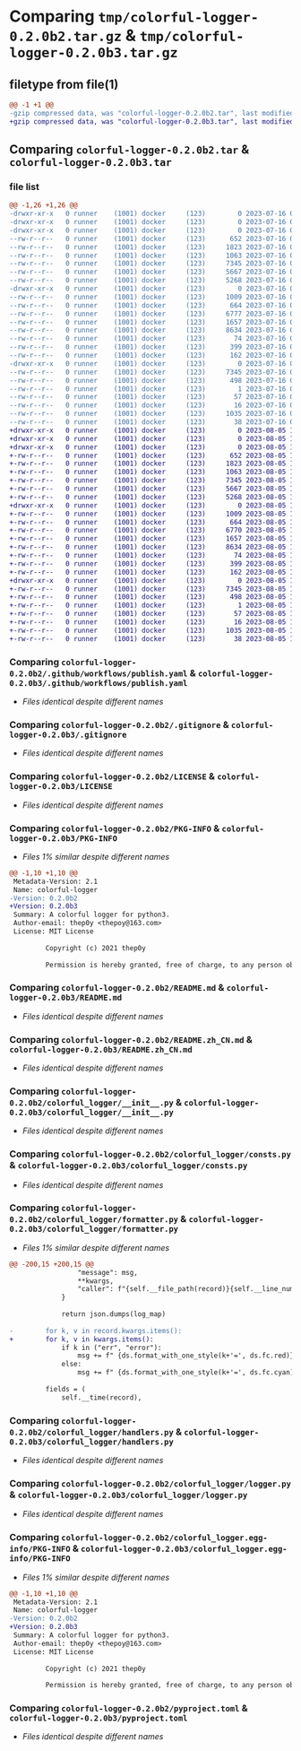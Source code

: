 # Comparing `tmp/colorful-logger-0.2.0b2.tar.gz` & `tmp/colorful-logger-0.2.0b3.tar.gz`

## filetype from file(1)

```diff
@@ -1 +1 @@
-gzip compressed data, was "colorful-logger-0.2.0b2.tar", last modified: Sun Jul 16 01:06:29 2023, max compression
+gzip compressed data, was "colorful-logger-0.2.0b3.tar", last modified: Sat Aug  5 15:43:21 2023, max compression
```

## Comparing `colorful-logger-0.2.0b2.tar` & `colorful-logger-0.2.0b3.tar`

### file list

```diff
@@ -1,26 +1,26 @@
-drwxr-xr-x   0 runner    (1001) docker     (123)        0 2023-07-16 01:06:29.179374 colorful-logger-0.2.0b2/
-drwxr-xr-x   0 runner    (1001) docker     (123)        0 2023-07-16 01:06:29.175374 colorful-logger-0.2.0b2/.github/
-drwxr-xr-x   0 runner    (1001) docker     (123)        0 2023-07-16 01:06:29.179374 colorful-logger-0.2.0b2/.github/workflows/
--rw-r--r--   0 runner    (1001) docker     (123)      652 2023-07-16 01:06:17.000000 colorful-logger-0.2.0b2/.github/workflows/publish.yaml
--rw-r--r--   0 runner    (1001) docker     (123)     1823 2023-07-16 01:06:17.000000 colorful-logger-0.2.0b2/.gitignore
--rw-r--r--   0 runner    (1001) docker     (123)     1063 2023-07-16 01:06:17.000000 colorful-logger-0.2.0b2/LICENSE
--rw-r--r--   0 runner    (1001) docker     (123)     7345 2023-07-16 01:06:29.179374 colorful-logger-0.2.0b2/PKG-INFO
--rw-r--r--   0 runner    (1001) docker     (123)     5667 2023-07-16 01:06:17.000000 colorful-logger-0.2.0b2/README.md
--rw-r--r--   0 runner    (1001) docker     (123)     5268 2023-07-16 01:06:17.000000 colorful-logger-0.2.0b2/README.zh_CN.md
-drwxr-xr-x   0 runner    (1001) docker     (123)        0 2023-07-16 01:06:29.179374 colorful-logger-0.2.0b2/colorful_logger/
--rw-r--r--   0 runner    (1001) docker     (123)     1009 2023-07-16 01:06:17.000000 colorful-logger-0.2.0b2/colorful_logger/__init__.py
--rw-r--r--   0 runner    (1001) docker     (123)      664 2023-07-16 01:06:17.000000 colorful-logger-0.2.0b2/colorful_logger/consts.py
--rw-r--r--   0 runner    (1001) docker     (123)     6777 2023-07-16 01:06:17.000000 colorful-logger-0.2.0b2/colorful_logger/formatter.py
--rw-r--r--   0 runner    (1001) docker     (123)     1657 2023-07-16 01:06:17.000000 colorful-logger-0.2.0b2/colorful_logger/handlers.py
--rw-r--r--   0 runner    (1001) docker     (123)     8634 2023-07-16 01:06:17.000000 colorful-logger-0.2.0b2/colorful_logger/logger.py
--rw-r--r--   0 runner    (1001) docker     (123)       74 2023-07-16 01:06:17.000000 colorful-logger-0.2.0b2/colorful_logger/py.typed
--rw-r--r--   0 runner    (1001) docker     (123)      399 2023-07-16 01:06:17.000000 colorful-logger-0.2.0b2/colorful_logger/types.py
--rw-r--r--   0 runner    (1001) docker     (123)      162 2023-07-16 01:06:29.000000 colorful-logger-0.2.0b2/colorful_logger/version.py
-drwxr-xr-x   0 runner    (1001) docker     (123)        0 2023-07-16 01:06:29.179374 colorful-logger-0.2.0b2/colorful_logger.egg-info/
--rw-r--r--   0 runner    (1001) docker     (123)     7345 2023-07-16 01:06:29.000000 colorful-logger-0.2.0b2/colorful_logger.egg-info/PKG-INFO
--rw-r--r--   0 runner    (1001) docker     (123)      498 2023-07-16 01:06:29.000000 colorful-logger-0.2.0b2/colorful_logger.egg-info/SOURCES.txt
--rw-r--r--   0 runner    (1001) docker     (123)        1 2023-07-16 01:06:29.000000 colorful-logger-0.2.0b2/colorful_logger.egg-info/dependency_links.txt
--rw-r--r--   0 runner    (1001) docker     (123)       57 2023-07-16 01:06:29.000000 colorful-logger-0.2.0b2/colorful_logger.egg-info/requires.txt
--rw-r--r--   0 runner    (1001) docker     (123)       16 2023-07-16 01:06:29.000000 colorful-logger-0.2.0b2/colorful_logger.egg-info/top_level.txt
--rw-r--r--   0 runner    (1001) docker     (123)     1035 2023-07-16 01:06:17.000000 colorful-logger-0.2.0b2/pyproject.toml
--rw-r--r--   0 runner    (1001) docker     (123)       38 2023-07-16 01:06:29.179374 colorful-logger-0.2.0b2/setup.cfg
+drwxr-xr-x   0 runner    (1001) docker     (123)        0 2023-08-05 15:43:21.064147 colorful-logger-0.2.0b3/
+drwxr-xr-x   0 runner    (1001) docker     (123)        0 2023-08-05 15:43:21.064147 colorful-logger-0.2.0b3/.github/
+drwxr-xr-x   0 runner    (1001) docker     (123)        0 2023-08-05 15:43:21.064147 colorful-logger-0.2.0b3/.github/workflows/
+-rw-r--r--   0 runner    (1001) docker     (123)      652 2023-08-05 15:43:08.000000 colorful-logger-0.2.0b3/.github/workflows/publish.yaml
+-rw-r--r--   0 runner    (1001) docker     (123)     1823 2023-08-05 15:43:08.000000 colorful-logger-0.2.0b3/.gitignore
+-rw-r--r--   0 runner    (1001) docker     (123)     1063 2023-08-05 15:43:08.000000 colorful-logger-0.2.0b3/LICENSE
+-rw-r--r--   0 runner    (1001) docker     (123)     7345 2023-08-05 15:43:21.064147 colorful-logger-0.2.0b3/PKG-INFO
+-rw-r--r--   0 runner    (1001) docker     (123)     5667 2023-08-05 15:43:08.000000 colorful-logger-0.2.0b3/README.md
+-rw-r--r--   0 runner    (1001) docker     (123)     5268 2023-08-05 15:43:08.000000 colorful-logger-0.2.0b3/README.zh_CN.md
+drwxr-xr-x   0 runner    (1001) docker     (123)        0 2023-08-05 15:43:21.064147 colorful-logger-0.2.0b3/colorful_logger/
+-rw-r--r--   0 runner    (1001) docker     (123)     1009 2023-08-05 15:43:08.000000 colorful-logger-0.2.0b3/colorful_logger/__init__.py
+-rw-r--r--   0 runner    (1001) docker     (123)      664 2023-08-05 15:43:08.000000 colorful-logger-0.2.0b3/colorful_logger/consts.py
+-rw-r--r--   0 runner    (1001) docker     (123)     6770 2023-08-05 15:43:08.000000 colorful-logger-0.2.0b3/colorful_logger/formatter.py
+-rw-r--r--   0 runner    (1001) docker     (123)     1657 2023-08-05 15:43:08.000000 colorful-logger-0.2.0b3/colorful_logger/handlers.py
+-rw-r--r--   0 runner    (1001) docker     (123)     8634 2023-08-05 15:43:08.000000 colorful-logger-0.2.0b3/colorful_logger/logger.py
+-rw-r--r--   0 runner    (1001) docker     (123)       74 2023-08-05 15:43:08.000000 colorful-logger-0.2.0b3/colorful_logger/py.typed
+-rw-r--r--   0 runner    (1001) docker     (123)      399 2023-08-05 15:43:08.000000 colorful-logger-0.2.0b3/colorful_logger/types.py
+-rw-r--r--   0 runner    (1001) docker     (123)      162 2023-08-05 15:43:20.000000 colorful-logger-0.2.0b3/colorful_logger/version.py
+drwxr-xr-x   0 runner    (1001) docker     (123)        0 2023-08-05 15:43:21.064147 colorful-logger-0.2.0b3/colorful_logger.egg-info/
+-rw-r--r--   0 runner    (1001) docker     (123)     7345 2023-08-05 15:43:21.000000 colorful-logger-0.2.0b3/colorful_logger.egg-info/PKG-INFO
+-rw-r--r--   0 runner    (1001) docker     (123)      498 2023-08-05 15:43:21.000000 colorful-logger-0.2.0b3/colorful_logger.egg-info/SOURCES.txt
+-rw-r--r--   0 runner    (1001) docker     (123)        1 2023-08-05 15:43:21.000000 colorful-logger-0.2.0b3/colorful_logger.egg-info/dependency_links.txt
+-rw-r--r--   0 runner    (1001) docker     (123)       57 2023-08-05 15:43:21.000000 colorful-logger-0.2.0b3/colorful_logger.egg-info/requires.txt
+-rw-r--r--   0 runner    (1001) docker     (123)       16 2023-08-05 15:43:21.000000 colorful-logger-0.2.0b3/colorful_logger.egg-info/top_level.txt
+-rw-r--r--   0 runner    (1001) docker     (123)     1035 2023-08-05 15:43:08.000000 colorful-logger-0.2.0b3/pyproject.toml
+-rw-r--r--   0 runner    (1001) docker     (123)       38 2023-08-05 15:43:21.064147 colorful-logger-0.2.0b3/setup.cfg
```

### Comparing `colorful-logger-0.2.0b2/.github/workflows/publish.yaml` & `colorful-logger-0.2.0b3/.github/workflows/publish.yaml`

 * *Files identical despite different names*

### Comparing `colorful-logger-0.2.0b2/.gitignore` & `colorful-logger-0.2.0b3/.gitignore`

 * *Files identical despite different names*

### Comparing `colorful-logger-0.2.0b2/LICENSE` & `colorful-logger-0.2.0b3/LICENSE`

 * *Files identical despite different names*

### Comparing `colorful-logger-0.2.0b2/PKG-INFO` & `colorful-logger-0.2.0b3/PKG-INFO`

 * *Files 1% similar despite different names*

```diff
@@ -1,10 +1,10 @@
 Metadata-Version: 2.1
 Name: colorful-logger
-Version: 0.2.0b2
+Version: 0.2.0b3
 Summary: A colorful logger for python3.
 Author-email: thep0y <thepoy@163.com>
 License: MIT License
         
         Copyright (c) 2021 thep0y
         
         Permission is hereby granted, free of charge, to any person obtaining a copy
```

### Comparing `colorful-logger-0.2.0b2/README.md` & `colorful-logger-0.2.0b3/README.md`

 * *Files identical despite different names*

### Comparing `colorful-logger-0.2.0b2/README.zh_CN.md` & `colorful-logger-0.2.0b3/README.zh_CN.md`

 * *Files identical despite different names*

### Comparing `colorful-logger-0.2.0b2/colorful_logger/__init__.py` & `colorful-logger-0.2.0b3/colorful_logger/__init__.py`

 * *Files identical despite different names*

### Comparing `colorful-logger-0.2.0b2/colorful_logger/consts.py` & `colorful-logger-0.2.0b3/colorful_logger/consts.py`

 * *Files identical despite different names*

### Comparing `colorful-logger-0.2.0b2/colorful_logger/formatter.py` & `colorful-logger-0.2.0b3/colorful_logger/formatter.py`

 * *Files 1% similar despite different names*

```diff
@@ -200,15 +200,15 @@
                 "message": msg,
                 **kwargs,
                 "caller": f"{self.__file_path(record)}{self.__line_number(record)}",
             }
 
             return json.dumps(log_map)
 
-        for k, v in record.kwargs.items():
+        for k, v in kwargs.items():
             if k in ("err", "error"):
                 msg += f" {ds.format_with_one_style(k+'=', ds.fc.red)}{v}"
             else:
                 msg += f" {ds.format_with_one_style(k+'=', ds.fc.cyan)}{v}"
 
         fields = (
             self.__time(record),
```

### Comparing `colorful-logger-0.2.0b2/colorful_logger/handlers.py` & `colorful-logger-0.2.0b3/colorful_logger/handlers.py`

 * *Files identical despite different names*

### Comparing `colorful-logger-0.2.0b2/colorful_logger/logger.py` & `colorful-logger-0.2.0b3/colorful_logger/logger.py`

 * *Files identical despite different names*

### Comparing `colorful-logger-0.2.0b2/colorful_logger.egg-info/PKG-INFO` & `colorful-logger-0.2.0b3/colorful_logger.egg-info/PKG-INFO`

 * *Files 1% similar despite different names*

```diff
@@ -1,10 +1,10 @@
 Metadata-Version: 2.1
 Name: colorful-logger
-Version: 0.2.0b2
+Version: 0.2.0b3
 Summary: A colorful logger for python3.
 Author-email: thep0y <thepoy@163.com>
 License: MIT License
         
         Copyright (c) 2021 thep0y
         
         Permission is hereby granted, free of charge, to any person obtaining a copy
```

### Comparing `colorful-logger-0.2.0b2/pyproject.toml` & `colorful-logger-0.2.0b3/pyproject.toml`

 * *Files identical despite different names*

